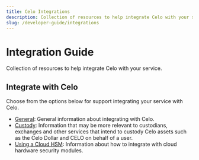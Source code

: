 ```yaml
---
title: Celo Integrations
description: Collection of resources to help integrate Celo with your service.
slug: /developer-guide/integrations
---
```

# Integration Guide

Collection of resources to help integrate Celo with your service.

## Integrate with Celo

Choose from the options below for support integrating your service with Celo.

* [General](/developer-resources/integrations/general.md): General information about integrating with Celo.
* [Custody](/developer-resources/integrations/custody.md): Information that may be more relevant to custodians, exchanges and other services that intend to custody Celo assets such as the Celo Dollar and CELO on behalf of a user.
* [Using a Cloud HSM](/developer-resources/integrations/cloud-hsm.md): Information about how to integrate with cloud hardware security modules.


